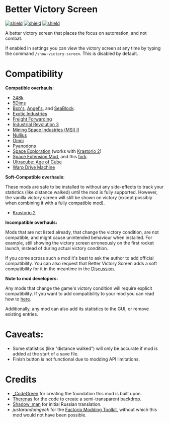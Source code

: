 # Better Victory Screen

[![shield](https://img.shields.io/badge/Ko--fi-Donate%20-hotpink?logo=kofi&logoColor=white)](https://ko-fi.com/stringweasel) [![shield](https://img.shields.io/badge/dynamic/json?color=orange&label=Factorio&query=downloads_count&suffix=%20downloads&url=https%3A%2F%2Fmods.factorio.com%2Fapi%2Fmods%2Fbetter-victory-screen)](https://mods.factorio.com/mod/better-victory-screen) [![shield](https://img.shields.io/badge/Crowdin-Translate-brightgreen)](https://crowdin.com/project/factorio-mods-localization)

A better victory screen that places the focus on automation, and not combat.

If enabled in settings you can view the victory screen at any time by typing the command `/show-victory-screen`. This is disabled by default.

# Compatibility

**Compatible overhauls**:

- [248k](https://mods.factorio.com/mod/248k)
- [5Dims](https://mods.factorio.com/user/McGuten)
- [Bob's](https://mods.factorio.com/user/Bobingabout), [Angel's](https://mods.factorio.com/user/Arch666Angel), and [SeaBlock](https://mods.factorio.com/mod/SeaBlock). 
- [Exotic Industries](https://mods.factorio.com/mod/exotic-industries)
- [Freight Forwarding](https://mods.factorio.com/mod/FreightForwarding)
- [Industrial Revolution 3](https://mods.factorio.com/mod/IndustrialRevolution3)
- [Mining Space Industries (MSI) II](https://mods.factorio.com/mod/Mining-Space-Industries-II)
- [Nullius](https://mods.factorio.com/mod/nullius)
- [Omni](https://mods.factorio.com/user/OmnissiahZelos)
- [Pyanodons](https://mods.factorio.com/user/pyanodon)
- [Space Exploration](https://mods.factorio.com/mod/space-exploration) (works with [Krastorio 2](https://mods.factorio.com/mod/Krastorio2))
- [Space Extension Mod](https://mods.factorio.com/mod/SpaceMod), and this [fork](https://mods.factorio.com/mod/SpaceModFeorasFork).
- [Ultracube: Age of Cube](https://mods.factorio.com/mod/Ultracube)
- [Warp Drive Machine](https://mods.factorio.com/mod/Warp-Drive-Machine/downloads)

**Soft-Compatible overhauls**:

These mods are safe to be installed to without any side-effects to track your statistics (like distance walked) until the mod is fully supported. However, the vanilla victory screen will still be shown on victory (except possibly when combining it with a fully compatible mod).

- [Krastorio 2](https://mods.factorio.com/mod/Krastorio2)

**Incompatible overhauls:**

Mods that are not listed already, that change the victory condition, are not compatible, and might cause unintended behaviour when installed. For example, still showing the victory screen erroneously on the first rocket launch, instead of during actual victory condition.

If you come across such a mod it's best to ask the author to add official compatibility. You can also request that Better Victory Screen adds a soft compatibility for it in the meantime in the [Discussion](https://mods.factorio.com/mod/better-victory-screen/discussion`).

**Note to mod developers:**

Any mods that change the game's victory condition will require explicit compatibility. If you want to add compatibility to your mod you can read how to [here](https://github.com/heinwessels/factorio-better-victory-screen/blob/main/mod-page/compatibility.md). 

Additionally, any mod can also add its statistics to the GUI, or remove existing entries.

# Caveats:
- Some statistics (like "distance walked") will only be accurate if mod is added at the start of a save file.
- Finish button is not functional due to modding API limitations.

# Credits
- [_CodeGreen](https://mods.factorio.com/user/_CodeGreen) for creating the foundation this mod is built upon.
- [Therenas](https://mods.factorio.com/mod/factoryplanner) for the code to create a semi-transparent backdrop.
- [Shadow_man](https://mods.factorio.com/user/Shadow_Man) for initial Russian translation. 
- _justarandomgeek_ for the [Factorio Modding Toolkit](https://marketplace.visualstudio.com/items?itemName=justarandomgeek.factoriomod-debug), without which this mod would not have been possible.